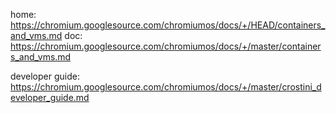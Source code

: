 home: https://chromium.googlesource.com/chromiumos/docs/+/HEAD/containers_and_vms.md
doc: https://chromium.googlesource.com/chromiumos/docs/+/master/containers_and_vms.md

developer guide: https://chromium.googlesource.com/chromiumos/docs/+/master/crostini_developer_guide.md
